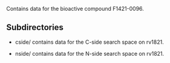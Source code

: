 Contains data for the bioactive compound F1421-0096.

## Subdirectories

- cside/ contains data for the C-side search space on rv1821.

- nside/ contains data for the N-side search space on rv1821.

